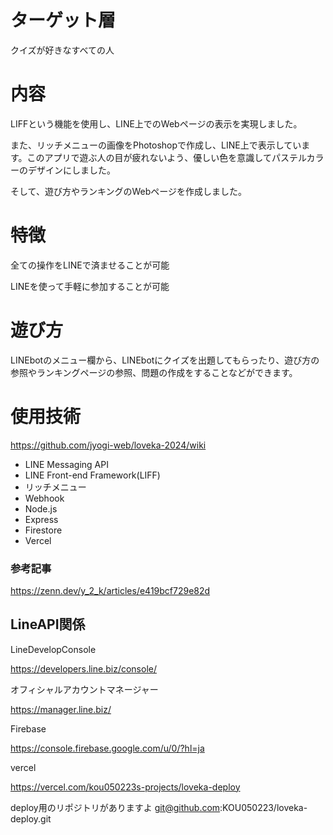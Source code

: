 # ターゲット層

クイズが好きなすべての人


# 内容

LIFFという機能を使用し、LINE上でのWebページの表示を実現しました。

また、リッチメニューの画像をPhotoshopで作成し、LINE上で表示しています。このアプリで遊ぶ人の目が疲れないよう、優しい色を意識してパステルカラーのデザインにしました。

そして、遊び方やランキングのWebページを作成しました。


# 特徴

全ての操作をLINEで済ませることが可能

LINEを使って手軽に参加することが可能


# 遊び方
LINEbotのメニュー欄から、LINEbotにクイズを出題してもらったり、遊び方の参照やランキングページの参照、問題の作成をすることなどができます。


# 使用技術

https://github.com/jyogi-web/loveka-2024/wiki

- LINE Messaging API
 - LINE Front-end Framework(LIFF)
 - リッチメニュー
 - Webhook
- Node.js
 - Express
- Firestore
- Vercel
  

### 参考記事

https://zenn.dev/y_2_k/articles/e419bcf729e82d

## LineAPI関係

LineDevelopConsole

https://developers.line.biz/console/

オフィシャルアカウントマネージャー

https://manager.line.biz/

Firebase

https://console.firebase.google.com/u/0/?hl=ja

vercel

https://vercel.com/kou050223s-projects/loveka-deploy

deploy用のリポジトリがありますよ
git@github.com:KOU050223/loveka-deploy.git

